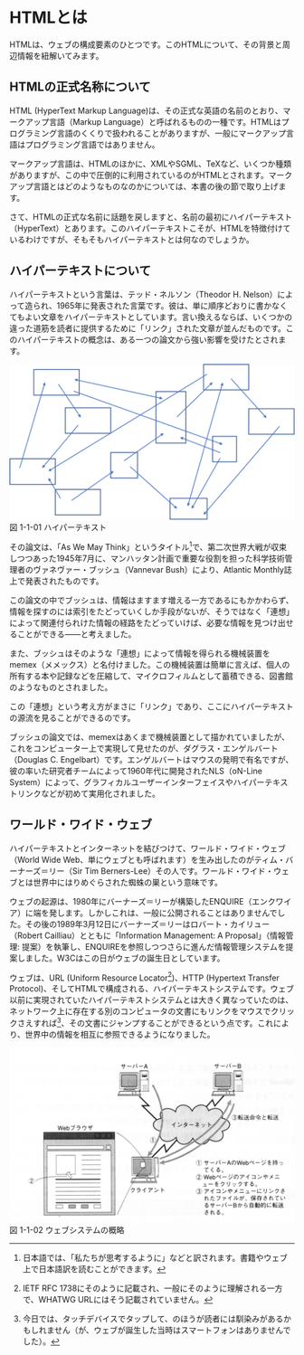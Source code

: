 <!-- たぶん、この節を書くのが一番難しいと思うので、最後に後回しにしておく -->
# HTMLとは

HTMLは、ウェブの構成要素のひとつです。このHTMLについて、その背景と周辺情報を紐解いてみます。

<!--
https://developer.mozilla.org/ja/docs/Web/HTML
-->

## HTMLの正式名称について

HTML (HyperText Markup Language)は、その正式な英語の名前のとおり、マークアップ言語（Markup Language）と呼ばれるものの一種です。HTMLはプログラミング言語のくくりで扱われることがありますが、一般にマークアップ言語はプログラミング言語ではありません。

マークアップ言語は、HTMLのほかに、XMLやSGML、TeXなど、いくつか種類がありますが、この中で圧倒的に利用されているのがHTMLとされます。マークアップ言語とはどのようなものなのかについては、本書の後の節で取り上げます。

さて、HTMLの正式な名前に話題を戻しますと、名前の最初にハイパーテキスト（HyperText）とあります。このハイパーテキストこそが、HTMLを特徴付けているわけですが、そもそもハイパーテキストとは何なのでしょうか。


## ハイパーテキストについて

ハイパーテキストという言葉は、テッド・ネルソン（Theodor H. Nelson）によって造られ、1965年に発表された言葉です。彼は、単に順序どおりに書かなくてもよい文章をハイパーテキストとしています。言い換えるならば、いくつかの違った道筋を読者に提供するために「リンク」された文章が並んだものです。このハイパーテキストの概念は、ある一つの論文から強い影響を受けたとされます。

![一般のハイパーテキスト](../img/1-1-01.png)
図 1-1-01 ハイパーテキスト

その論文は、「As We May Think」というタイトル[^1]で、第二次世界大戦が収束しつつあった1945年7月に、マンハッタン計画で重要な役割を担った科学技術管理者のヴァネヴァー・ブッシュ（Vannevar Bush）により、Atlantic Monthly誌上で発表されたものです。

この論文の中でブッシュは、情報はますます増える一方であるにもかかわらず、情報を探すのには索引をたどっていくしか手段がないが、そうではなく「連想」によって関連付られけた情報の経路をたどっていけば、必要な情報を見つけ出せることができる――と考えました。

また、ブッシュはそのような「連想」によって情報を得られる機械装置をmemex（メメックス）と名付けました。この機械装置は簡単に言えば、個人の所有する本や記録などを圧縮して、マイクロフィルムとして蓄積できる、図書館のようなものとされました。

この「連想」という考え方がまさに「リンク」であり、ここにハイパーテキストの源流を見ることができるのです。

ブッシュの論文では、memexはあくまで機械装置として描かれていましたが、これをコンピューター上で実現して見せたのが、ダグラス・エンゲルバート（Douglas C. Engelbart）です。エンゲルバートはマウスの発明で有名ですが、彼の率いた研究者チームによって1960年代に開発されたNLS（oN-Line System）によって、グラフィカルユーザーインターフェイスやハイパーテキストリンクなどが初めて実用化されました。

[^1]: 日本語では、「私たちが思考するように」などと訳されます。書籍やウェブ上で日本語訳を読むことができます。

## ワールド・ワイド・ウェブ

ハイパーテキストとインターネットを結びつけて、ワールド・ワイド・ウェブ（World Wide Web、単にウェブとも呼ばれます）を生み出したのがティム・バーナーズ＝リー（Sir Tim Berners-Lee）その人です。ワールド・ワイド・ウェブとは世界中にはりめぐらされた蜘蛛の巣という意味です。

ウェブの起源は、1980年にバーナーズ＝リーが構築したENQUIRE（エンクワイア）に端を発します。しかしこれは、一般に公開されることはありませんでした。その後の1989年3月12日にバーナーズ＝リーはロバート・カイリュー（Robert Cailliau）とともに「Information Management: A Proposal」（情報管理: 提案）を執筆し、ENQUIREを参照しつつさらに進んだ情報管理システムを提案しました。W3Cはこの日がウェブの誕生日としています。

ウェブは、URL (Uniform Resource Locator[^2])、HTTP (Hypertext Transfer Protocol)、そしてHTMLで構成される、ハイパーテキストシステムです。ウェブ以前に実現されていたハイパーテキストシステムとは大きく異なっていたのは、ネットワーク上に存在する別のコンピュータの文書にもリンクをマウスでクリックさえすれば[^3]、その文書にジャンプすることができるという点です。これにより、世界中の情報を相互に参照できるようになりました。

[^2]: IETF RFC 1738にそのように記載され、一般にそのように理解される一方で、WHATWG URLにはそう記載されていません。

[^3]: 今日では、タッチデバイスでタップして、のほうが読者には馴染みがあるかもしれません（が、ウェブが誕生した当時はスマートフォンはありませんでした）。

<!--マスタリングTCP/IP入門編第4版 P.265より借り物-->
![ウェブシステム](../img/1-1-02.png)
図 1-1-02 ウェブシステムの概略


